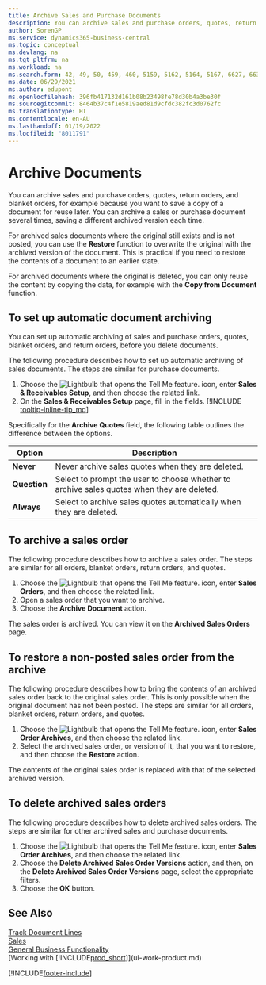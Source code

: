 ```yaml
---
title: Archive Sales and Purchase Documents
description: You can archive sales and purchase orders, quotes, return orders, and blanket orders so that you can use the archived document to recreate the document that it was archived from.
author: SorenGP
ms.service: dynamics365-business-central
ms.topic: conceptual
ms.devlang: na
ms.tgt_pltfrm: na
ms.workload: na
ms.search.form: 42, 49, 50, 459, 460, 5159, 5162, 5164, 5167, 6627, 6630, 6644, 9305, 9306, 9346, 9347, 9348, 9349
ms.date: 06/29/2021
ms.author: edupont
ms.openlocfilehash: 396fb417132d161b08b23498fe78d30b4a3be30f
ms.sourcegitcommit: 8464b37c4f1e5819aed81d9cfdc382fc3d0762fc
ms.translationtype: HT
ms.contentlocale: en-AU
ms.lasthandoff: 01/19/2022
ms.locfileid: "8011791"
---
```

# <a name="archive-documents"></a>Archive Documents
You can archive sales and purchase orders, quotes, return orders, and blanket orders, for example because you want to save a copy of a document for reuse later. You can archive a sales or purchase document several times, saving a different archived version each time.

For archived sales documents where the original still exists and is not posted, you can use the **Restore** function to overwrite the original with the archived version of the document. This is practical if you need to restore the contents of a document to an earlier state.

For archived documents where the original is deleted, you can only reuse the content by copying the data, for example with the **Copy from Document** function.  

## <a name="to-set-up-automatic-document-archiving"></a>To set up automatic document archiving

You can set up automatic archiving of sales and purchase orders, quotes, blanket orders, and return orders, before you delete documents.

The following procedure describes how to set up automatic archiving of sales documents. The steps are similar for purchase documents.

1. Choose the ![Lightbulb that opens the Tell Me feature.](media/ui-search/search_small.png "Tell me what you want to do") icon, enter **Sales & Receivables Setup**, and then choose the related link.
2. On the **Sales & Receivables Setup** page, fill in the fields. [!INCLUDE [tooltip-inline-tip_md](includes/tooltip-inline-tip_md.md)]

Specifically for the **Archive Quotes** field, the following table outlines the difference between the options.

|Option|Description|
|------|-----------|
|**Never**| Never archive sales quotes when they are deleted.|
|**Question**|Select to prompt the user to choose whether to archive sales quotes when they are deleted.|
|**Always**|Select to archive sales quotes automatically when they are deleted.|

## <a name="to-archive-a-sales-order"></a>To archive a sales order

The following procedure describes how to archive a sales order. The steps are similar for all orders, blanket orders, return orders, and quotes.

1. Choose the ![Lightbulb that opens the Tell Me feature.](media/ui-search/search_small.png "Tell me what you want to do") icon, enter **Sales Orders**, and then choose the related link.  
2. Open a sales order that you want to archive.  
3. Choose the **Archive Document** action.

The sales order is archived. You can view it on the **Archived Sales Orders** page.

## <a name="to-restore-a-non-posted-sales-order-from-the-archive"></a>To restore a non-posted sales order from the archive

The following procedure describes how to bring the contents of an archived sales order back to the original sales order. This is only possible when the original document has not been posted. The steps are similar for all orders, blanket orders, return orders, and quotes.

1. Choose the ![Lightbulb that opens the Tell Me feature.](media/ui-search/search_small.png "Tell me what you want to do") icon, enter **Sales Order Archives**, and then choose the related link.
2. Select the archived sales order, or version of it, that you want to restore, and then choose the **Restore** action.  

The contents of the original sales order is replaced with that of the selected archived version.

## <a name="to-delete-archived-sales-orders"></a>To delete archived sales orders

The following procedure describes how to delete archived sales orders. The steps are similar for other archived sales and purchase documents.

1. Choose the ![Lightbulb that opens the Tell Me feature.](media/ui-search/search_small.png "Tell me what you want to do") icon, enter **Sales Order Archives**, and then choose the related link.  
2. Choose the **Delete Archived Sales Order Versions** action, and then, on the **Delete Archived Sales Order Versions** page, select the appropriate filters.  
3. Choose the **OK** button.

## <a name="see-also"></a>See Also

[Track Document Lines](across-how-to-track-document-lines.md)  
[Sales](sales-manage-sales.md)  
[General Business Functionality](ui-across-business-areas.md)  
[Working with [!INCLUDE[prod_short](includes/prod_short.md)]](ui-work-product.md)


[!INCLUDE[footer-include](includes/footer-banner.md)]
